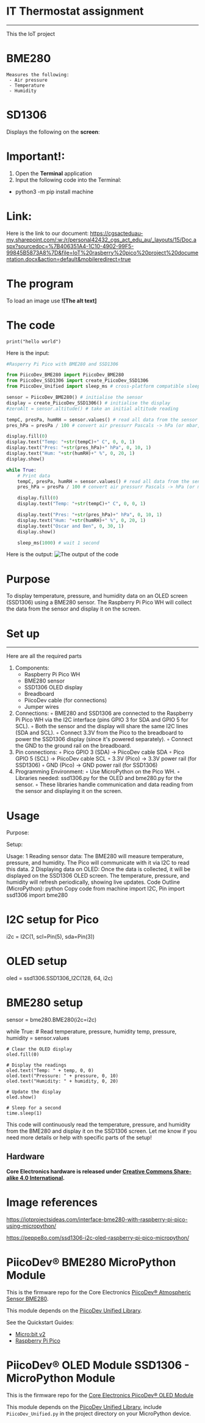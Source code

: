  # IT Thermostat assignment 
 ----------
 This the IoT project

 # BME280
    Measures the following:
     - Air pressure
     - Temperature
     - Humidity
 
 # SD1306

Displays the following on the **screen**:

# Important!:
1. Open the **Terminal** application
2. Input the following code into the Terminal: 
 -  python3 -m pip install machine
  
# Link:
   Here is the link to our document: 
   <https://cgsacteduau-my.sharepoint.com/:w:/r/personal42432_cgs_act_edu_au/_layouts/15/Doc.aspx?sourcedoc=%7B406351A4-1C10-4902-99F5-99845B5873A8%7D&file=IoT%20rasberry%20pico%20project%20documentation.docx&action=default&mobileredirect=true>

# The program
To load an image use **![The alt text]**

# The code
`print("hello world")`

Here is the input:
```python
#Rasperry Pi Pico with BME280 and SSD1306

from PiicoDev_BME280 import PiicoDev_BME280
from PiicoDev_SSD1306 import create_PiicoDev_SSD1306
from PiicoDev_Unified import sleep_ms # cross-platform compatible sleep function

sensor = PiicoDev_BME280() # initialise the sensor
display = create_PiicoDev_SSD1306() # initialise the display
#zeroAlt = sensor.altitude() # take an initial altitude reading

tempC, presPa, humRH = sensor.values() # read all data from the sensor
pres_hPa = presPa / 100 # convert air pressurr Pascals -> hPa (or mbar, if you prefer)

display.fill(0)
display.text("Temp: "+str(tempC)+" C", 0, 0, 1)
display.text("Pres: "+str(pres_hPa)+" hPa", 0, 10, 1)
display.text("Hum: "+str(humRH)+" %", 0, 20, 1)
display.show()

while True:
    # Print data
    tempC, presPa, humRH = sensor.values() # read all data from the sensor
    pres_hPa = presPa / 100 # convert air pressurr Pascals -> hPa (or mbar, if you prefer)

    display.fill(0)
    display.text("Temp: "+str(tempC)+" C", 0, 0, 1)

    display.text("Pres: "+str(pres_hPa)+" hPa", 0, 10, 1)
    display.text("Hum: "+str(humRH)+" %", 0, 20, 1)
    display.text("Oscar and Ben", 0, 30, 1)
    display.show()

    sleep_ms(1000) # wait 1 second

```
 
Here is the output:
![The output of the code](outputImage.jpeg)

# Purpose
To display temperature, pressure, and humidity data on an OLED screen (SSD1306) using a BME280 sensor. The Raspberry Pi Pico WH will collect the data from the sensor and display it on the screen.


# Set up
 -------
Here are all the required parts
1.	Components:
    -	Raspberry Pi Pico WH
	-	BME280 sensor
	-	SSD1306 OLED display
	-	Breadboard
	-	PiicoDev cable (for connections)
	-	Jumper wires
2. 	Connections:
	◦	BME280 and SSD1306 are connected to the Raspberry Pi Pico WH via the I2C interface (pins GPIO 3 for SDA and GPIO 5 for SCL).
	◦	Both the sensor and the display will share the same I2C lines (SDA and SCL).
	◦	Connect 3.3V from the Pico to the breadboard to power the SSD1306 display (since it's powered separately).
	◦	Connect the GND to the ground rail on the breadboard.
3.	Pin connections:
	◦	Pico GPIO 3 (SDA) -> PiicoDev cable SDA
	◦	Pico GPIO 5 (SCL) -> PiicoDev cable SCL
	◦	3.3V (Pico) -> 3.3V power rail (for SSD1306)
	◦	GND (Pico) -> GND power rail (for SSD1306)
4.	Programming Environment:
	◦	Use MicroPython on the Pico WH.
	◦	Libraries needed: ssd1306.py for the OLED and bme280.py for the sensor.
	◦	These libraries handle communication and data reading from the sensor and displaying it on the screen.



# Usage

Purpose:

Setup:

Usage:
	1	Reading sensor data: The BME280 will measure temperature, pressure, and humidity. The Pico will communicate with it via I2C to read this data.
	2	Displaying data on OLED: Once the data is collected, it will be displayed on the SSD1306 OLED screen. The temperature, pressure, and humidity will refresh periodically, showing live updates.
Code Outline (MicroPython):
python
Copy code
from machine import I2C, Pin
import ssd1306
import bme280

# I2C setup for Pico
i2c = I2C(1, scl=Pin(5), sda=Pin(3))

# OLED setup
oled = ssd1306.SSD1306_I2C(128, 64, i2c)

# BME280 setup
sensor = bme280.BME280(i2c=i2c)

while True:
    # Read temperature, pressure, humidity
    temp, pressure, humidity = sensor.values
    
    # Clear the OLED display
    oled.fill(0)
    
    # Display the readings
    oled.text("Temp: " + temp, 0, 0)
    oled.text("Pressure: " + pressure, 0, 10)
    oled.text("Humidity: " + humidity, 0, 20)
    
    # Update the display
    oled.show()
    
    # Sleep for a second
    time.sleep(1)
This code will continuously read the temperature, pressure, and humidity from the BME280 and display it on the SSD1306 screen.
Let me know if you need more details or help with specific parts of the setup!

	

 Hardware
---------

**Core Electronics hardware is released under [Creative Commons Share-alike 4.0 International](http://creativecommons.org/licenses/by-sa/4.0/).**
 
 # Image references
 <https://iotprojectsideas.com/interface-bme280-with-raspberry-pi-pico-using-micropython/>

 <https://peppe8o.com/ssd1306-i2c-oled-raspberry-pi-pico-micropython/>
 
 
 # PiicoDev® BME280 MicroPython Module

This is the firmware repo for the Core Electronics [PiicoDev® Atmospheric Sensor BME280](https://core-electronics.com.au/catalog/product/view/sku/CE07503).

This module depends on the [PiicoDev Unified Library](https://github.com/CoreElectronics/CE-PiicoDev-Unified).

See the Quickstart Guides:
- [Micro:bit v2](https://core-electronics.com.au/tutorials/piicodev-atmospheric-sensor-bme280-quickstart-guide-for-microbit.html)
- [Raspberry Pi Pico](https://core-electronics.com.au/tutorials/piicodev-atmospheric-sensor-bme280-quickstart-guide-for-rpi-pico.html)

 
 
 
 # PiicoDev® OLED Module SSD1306 -  MicroPython Module

This is the firmware repo for the [Core Electronics PiicoDev® OLED Module](https://core-electronics.com.au/catalog/product/view/sku/CE07911)

This module depends on the [PiicoDev Unified Library](https://github.com/CoreElectronics/CE-PiicoDev-Unified), include `PiicoDev_Unified.py` in the project directory on your MicroPython device.
